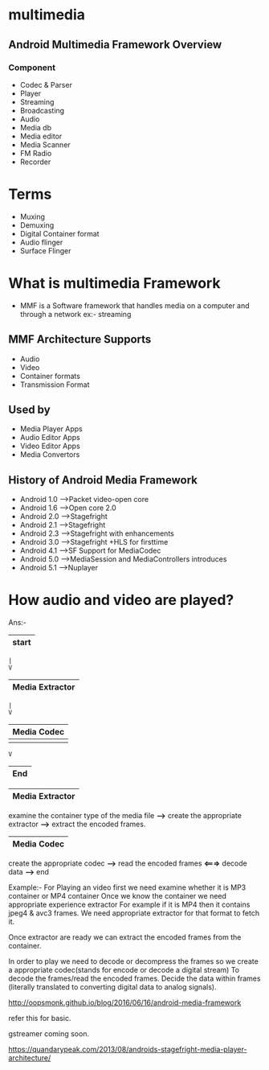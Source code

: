 # multimedia

## Android Multimedia Framework Overview
### Component
- Codec & Parser
- Player
- Streaming
- Broadcasting
- Audio
- Media db
- Media editor
- Media Scanner
- FM Radio
- Recorder

# Terms
 - Muxing
 - Demuxing
 - Digital Container format
 - Audio flinger
 - Surface Flinger

# What is multimedia Framework
- MMF is a Software framework that handles media on a computer and through a network ex:- streaming 

## MMF Architecture Supports 
- Audio 
- Video
- Container formats
- Transmission Format

## Used by
- Media Player Apps
- Audio Editor Apps
- Video Editor Apps
- Media Convertors

## History of Android Media Framework

- Android 1.0 -->Packet video-open core
- Android 1.6 -->Open core 2.0
- Android 2.0 -->Stagefright
- Android 2.1 -->Stagefright
- Android 2.3 -->Stagefright with enhancements
- Android 3.0 -->Stagefright +HLS for firsttime
- Android 4.1 -->SF Support for MediaCodec
- Android 5.0 -->MediaSession and MediaControllers introduces 
- Android 5.1 -->Nuplayer


# How audio and video are played?
Ans:-

   start| 
------- | 

    |
    V

Media Extractor |
--------------- |

    |
    V

Media Codec |
----------- |
    |
    V

End | 
--- | 


Media Extractor | 
--------------- | 
examine the container type of the media file **-->** create the appropriate extractor **-->** extract the encoded frames. 

Media Codec | 
----------- | 
create the appropriate codec **-->** read the encoded frames **<===>** decode data **-->** end


Example:-
For Playing an video first we need examine whether it is MP3 container or MP4 container 
Once we know the container we need appropriate experience extractor 
For example if it is MP4 then it contains jpeg4 & avc3 frames.
We need appropriate extractor for that format to fetch it.

Once extractor are ready we can extract the encoded frames from the container.

In order to play we need to decode or decompress the frames so we create a appropriate codec(stands for encode or decode a digital stream)
To decode the frames/read the encoded frames.
Decide the data within frames (literally translated to converting digital data to analog signals).














http://oopsmonk.github.io/blog/2016/06/16/android-media-framework

refer this for basic.
 
gstreamer coming soon.

https://quandarypeak.com/2013/08/androids-stagefright-media-player-architecture/
